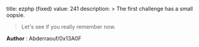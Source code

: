 title: ezphp (fixed)
value: 241
description: > The first challenge has a small oopsie.
> Let's see if you really remember now.

**Author** : Abderraouf/0x13A0F
